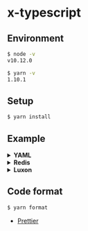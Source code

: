 # x-typescript

## Environment

```bash
$ node -v
v10.12.0

$ yarn -v
1.10.1
```

## Setup

```bash
$ yarn install
```

## Example

<details>
<summary><b>YAML</b></summary>

```bash
$ yarn start:yaml

✔  success   YAML file content:
{
  "designed_by": [
    "Microsoft"
  ],
  "developer": "Microsoft",
  "first_appeared": "2012-10-01T00:00:00.000Z",
  "version": {
    "stable": "3.1.1",
    "preview": "3.1 RC"
  },
  "filename_extensions": [
    ".ts",
    ".tsx"
  ],
  "website": "http://www.typescriptlang.org/"
}
✨  Done in 0.64s.
```
* [js-yaml](https://github.com/nodeca/js-yaml)
* [fs Promises API](https://nodejs.org/api/fs.html#fs_fs_promises_api)
  * `(node:31251) ExperimentalWarning: The fs.promises API is experimental`
</details>

<details>
<summary><b>Redis</b></summary>

```bash
$ yarn start:redis

✔  success   PONG
✨  Done in 1.69s.
```

* [ioredis](https://github.com/luin/ioredis)
  * FYI: [node_redis](https://github.com/NodeRedis/node_redis) is legacy for ES6

</details>

<details>
<summary><b>Luxon</b></summary>

```bash
$ yarn start:luxon

✔  success   yyyyMMdd  => 20181016
✔  success   yyyy'W'WW => 2018W42
✨  Done in 0.58s.
```

* [luxon](https://github.com/moment/luxon)

</details>

## Code format

```bash
$ yarn format
```

* [Prettier](https://prettier.io/docs/en/index.html)
